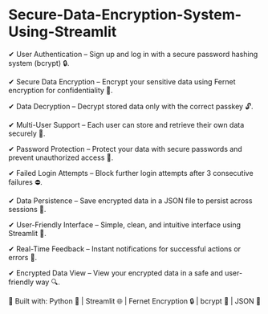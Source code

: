 # Secure-Data-Encryption-System-Using-Streamlit

✔ User Authentication – Sign up and log in with a secure password hashing system (bcrypt) 🔒.

✔ Secure Data Encryption – Encrypt your sensitive data using Fernet encryption for confidentiality 🔑.

✔ Data Decryption – Decrypt stored data only with the correct passkey 🔓.

✔ Multi-User Support – Each user can store and retrieve their own data securely 👤.

✔ Password Protection – Protect your data with secure passwords and prevent unauthorized access 🔐.

✔ Failed Login Attempts – Block further login attempts after 3 consecutive failures ⛔.

✔ Data Persistence – Save encrypted data in a JSON file to persist across sessions 💾.

✔ User-Friendly Interface – Simple, clean, and intuitive interface using Streamlit 🌟.

✔ Real-Time Feedback – Instant notifications for successful actions or errors 📝.

✔ Encrypted Data View – View your encrypted data in a safe and user-friendly way 🔍.

🔗 Built with: Python 🐍 | Streamlit 🌐 | Fernet Encryption 🔒 | bcrypt 🔑 | JSON 📜

